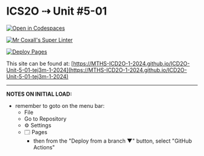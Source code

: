 # ICS2O ⇢ Unit #5-01

[![Open in Codespaces](https://classroom.github.com/assets/launch-codespace-2972f46106e565e64193e422d61a12cf1da4916b45550586e14ef0a7c637dd04.svg)](https://classroom.github.com/open-in-codespaces?assignment_repo_id=19079485)

[![Mr Coxall's Super Linter](https://github.com/MTHS-ICD2O-1-2024/ICD2O-Unit-5-01-tej3m-1-2024/workflows/Mr%20Coxall's%20Super%20Linter/badge.svg)](https://github.com/MTHS-ICD2O-1-2024/ICD2O-Unit-5-01-tej3m-1-2024/actions)

[![Deploy Pages](https://github.com/MTHS-ICD2O-1-2024/ICD2O-Unit-5-01-tej3m-1-2024/workflows/Deploy%20Pages/badge.svg)](https://github.com/MTHS-ICD2O-1-2024/ICD2O-Unit-5-01-tej3m-1-2024/actions)

This site can be found at: [https://MTHS-ICD2O-1-2024.github.io/ICD2O-Unit-5-01-tej3m-1-2024](https://MTHS-ICD2O-1-2024.github.io/ICD2O-Unit-5-01-tej3m-1-2024)

---

**NOTES ON INITIAL LOAD:**
- remember to goto on the menu bar:
  - File
  - Go to Repository
  - ⚙ Settings
  - 🗔 Pages
    - then from the "Deploy from a branch ▼" button, select "GitHub Actions"
